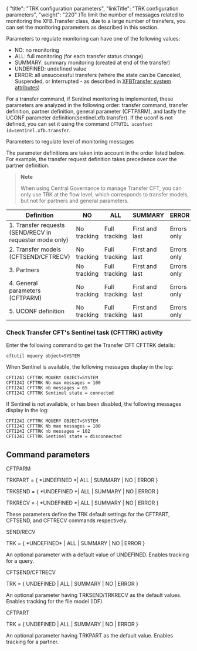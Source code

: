 {
    "title": "TRK configuration parameters",
    "linkTitle": "TRK configuration parameters",
    "weight": "220"
}To limit the number of messages related to monitoring the XFB.Transfer class, due to a large number of transfers, you can set the monitoring parameters as described in this section.

Parameters to regulate monitoring can have one of the following values:

-   NO: no monitoring
-   ALL: full monitoring (for each transfer status change)
-   SUMMARY: summary monitoring (created at end of the transfer)
-   UNDEFINED: undefined value
-   ERROR: all unsuccessful transfers (where the state can be Canceled, Suspended, or Interrupted - as described in <a href="../intro_sentinel/pesit_prot_sentinel" class="MCXref xref">XFBTransfer system attributes</a>)

For a transfer command, if Sentinel monitoring is implemented, these parameters are analyzed in the following order: transfer command, transfer definition, partner definition, general parameter (CFTPARM), and lastly the UCONF  parameter definition(sentinel.xfb.transfer). If the uconf is not defined, you can set it using the command `CFTUTIL uconfset id=sentinel.xfb.transfer`.

Parameters to regulate level of monitoring messages

The parameter definitions are taken into account in the order listed below. For example, the transfer request definition takes precedence over the partner definition.

> **Note**
>
> When using Central Governance to manage Transfer CFT, you can only use TRK at the flow level, which corresponds to transfer models, but not for partners and general parameters.


| Definition  | NO    | ALL    | SUMMARY    | ERROR  | UNDEFINED  |
| --- | --- | --- | --- | --- | --- |
| 1. Transfer requests (SEND/RECV in requester mode only)  | No tracking  | Full tracking  | First and last  | Errors only  | Uses the transfer definition  |
|  2. Transfer models (CFTSEND/CFTRECV)  |  No tracking  |  Full tracking  |  First and last  | Errors only  | Uses the partner definition  |
|  3. Partners  |  No tracking  |  Full tracking  | First and last  | Errors only  | Uses the general parameter definition  |
| 4. General parameters (CFTPARM)  | No tracking  | Full tracking  | First and last  | Errors only  | Uses the UCONF definition (sentinel.xfb.transfer)  |
| 5. UCONF definition  |  No<br/>tracking  | Full tracking  | First and last  | Errors only  | N/A  |


### Check Transfer CFT's Sentinel task (CFTTRK) activity

Enter the following command to get the Transfer CFT CFTTRK details:

```
cftutil mquery object=SYSTEM
```

When Sentinel is available, the following messages display in the log:

```
CFTI24I CFTTRK MQUERY OBJECT=SYSTEM
CFTI24I CFTTRK Nb max messages = 100
CFTI24I CFTTRK nb messages = 65
CFTI24I CFTTRK Sentinel state = connected
```

If Sentinel is not available, or has been disabled,  the following messages display in the log:

```
CFTI24I CFTTRK MQUERY OBJECT=SYSTEM
CFTI24I CFTTRK Nb max messages = 100
CFTI24I CFTTRK nb messages = 102
CFTI24I CFTTRK Sentinel state = disconnected
```

## Command parameters

CFTPARM

TRKPART = { \*UNDEFINED \*| ALL | SUMMARY | NO | ERROR }

TRKSEND = { \*UNDEFINED \*| ALL | SUMMARY | NO | ERROR }

TRKRECV =
{ \*UNDEFINED \*| ALL | SUMMARY | NO | ERROR }

These parameters define the TRK default settings for the CFTPART, CFTSEND, and CFTRECV commands respectively.

SEND/RECV

TRK =
{ \*UNDEFINED\* | ALL | SUMMARY | NO | ERROR }

An optional parameter with a default value of UNDEFINED. Enables tracking for a query.

CFTSEND/CFTRECV

TRK =
{ UNDEFINED | ALL | SUMMARY | NO | ERROR }

An optional parameter having  TRKSEND/TRKRECV as the default values. Enables tracking for the file model (IDF).

CFTPART

TRK = { UNDEFINED | ALL | SUMMARY | NO | ERROR }

An optional parameter having TRKPART as the default value. Enables tracking for a partner.
